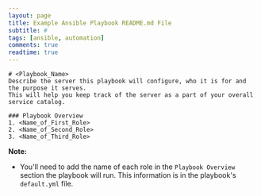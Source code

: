 ```yaml
---
layout: page
title: Example Ansible Playbook README.md File
subtitle: #
tags: [ansible, automation]
comments: true
readtime: true
---
```

```
# <Playbook_Name>
Describe the server this playbook will configure, who it is for and the purpose it serves.
This will help you keep track of the server as a part of your overall service catalog.

### Playbook Overview
1. <Name_of_First_Role>
2. <Name_of_Second_Role>
3. <Name_of_Third_Role>
```
**Note:**
- You'll need to add the name of each role in the `Playbook Overview` section the playbook will run. This information is in the playbook's `default.yml` file. 
